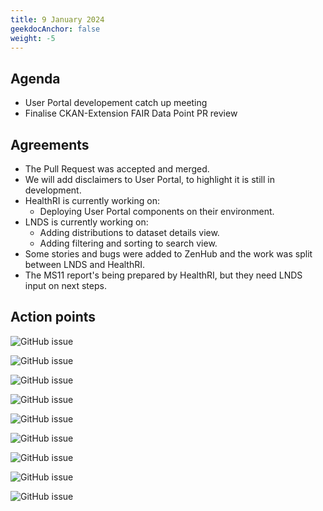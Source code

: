 ```yaml
---
title: 9 January 2024
geekdocAnchor: false
weight: -5
---
```

<!--
SPDX-FileCopyrightText: 2024 PNED G.I.E.

SPDX-License-Identifier: CC-BY-4.0
-->

## Agenda
* User Portal developement catch up meeting
* Finalise CKAN-Extension FAIR Data Point PR review

## Agreements
* The Pull Request was accepted and merged.
* We will add disclaimers to User Portal, to highlight it is still in development.
* HealthRI is currently working on:
    * Deploying User Portal components on their environment.
* LNDS is currently working on:
    * Adding distributions to dataset details view.
    * Adding filtering and sorting to search view.
* Some stories and bugs were added to ZenHub and the work was split between LNDS and HealthRI.
* The MS11 report's being prepared by HealthRI, but they need LNDS input on next steps.

## Action points
![GitHub issue](https://img.shields.io/github/issues/detail/state/GenomicDataInfrastructure/gdi-userportal-frontend/30?label=Disclaimer%20when%20GDI%20user%20portal%20goes%20to%20production)

![GitHub issue](https://img.shields.io/github/issues/detail/state/GenomicDataInfrastructure/gdi-userportal-frontend/26?label=Add%20distributions%20to%20Dataset%20Details%20view)

![GitHub issue](https://img.shields.io/github/issues/detail/state/GenomicDataInfrastructure/gdi-userportal-frontend/25?label=Where%20do%20the%20counters%20displayed%20in%20the%20Home%20view%20come%20from%3F)

![GitHub issue](https://img.shields.io/github/issues/detail/state/GenomicDataInfrastructure/gdi-userportal-frontend/10?label=Extend%20catalog%20with%20filters)

![GitHub issue](https://img.shields.io/github/issues/detail/state/GenomicDataInfrastructure/gdi-userportal-frontend/9?label=Extend%20catalog%20with%20sorting)

![GitHub issue](https://img.shields.io/github/issues/detail/state/GenomicDataInfrastructure/gdi-userportal-ckan-docker/22?label=Assign%20readonly%20permission%2Frole%20to%20new%20users%20in%20CKAN)

![GitHub issue](https://img.shields.io/github/issues/detail/state/GenomicDataInfrastructure/gdi-userportal-ckan-docker/23?label=How%20does%20FAIR%20Data%20Points%20harvester%20behave%20with%20a%20source%20that%20contains%20Distribution%3F)

![GitHub issue](https://img.shields.io/github/issues/detail/state/GenomicDataInfrastructure/gdi-userportal-ckan-docker/25?label=CRON%20Job%20Harvester)

![GitHub issue](https://img.shields.io/github/issues/detail/state/GenomicDataInfrastructure/gdi-userportal-ckan-deployment/3?label=Create%20new%20Organisation%20throws%20a%20500%20exception)
